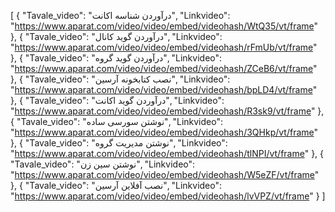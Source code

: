 [
  {
    "Tavale_video": "درآوردن شناسه اکانت",
    "Linkvideo": "https://www.aparat.com/video/video/embed/videohash/WtQ35/vt/frame"
  },
  {
    "Tavale_video": "درآوردن گوید کانال",
    "Linkvideo": "https://www.aparat.com/video/video/embed/videohash/rFmUb/vt/frame"
  },
  {
    "Tavale_video": "درآوردن گوید گروه",
    "Linkvideo": "https://www.aparat.com/video/video/embed/videohash/ZCeB6/vt/frame"
  },
  {
    "Tavale_video": "نصب کتابخونه آرسین",
    "Linkvideo": "https://www.aparat.com/video/video/embed/videohash/bpLD4/vt/frame"
  },
  {
    "Tavale_video": "درآوردن گوید اکانت",
    "Linkvideo": "https://www.aparat.com/video/video/embed/videohash/R3sk9/vt/frame"
  },
  {
    "Tavale_video": "نوشتن سورسی ساده",
    "Linkvideo": "https://www.aparat.com/video/video/embed/videohash/3QHkp/vt/frame"
  },
  {
    "Tavale_video": "نوشتن مدیریت گروه",
    "Linkvideo": "https://www.aparat.com/video/video/embed/videohash/tlNPI/vt/frame"
  },
  {
    "Tavale_video": "نوشتن سین زن",
    "Linkvideo": "https://www.aparat.com/video/video/embed/videohash/W5eZF/vt/frame"
  },
  {
    "Tavale_video": "نصب آفلاین آرسین",
    "Linkvideo": "https://www.aparat.com/video/video/embed/videohash/lvVPZ/vt/frame"
  }
]

